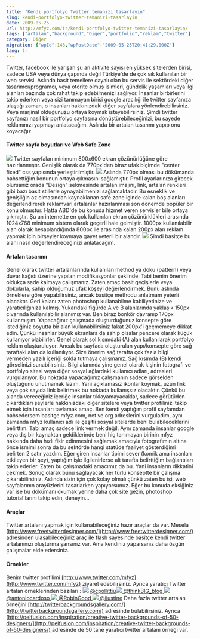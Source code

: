 ```yaml
---
title: "Kendi portfolyo Twitter temanızı tasarlayın"
slug: kendi-portfolyo-twitter-temanizi-tasarlayin
date: 2009-05-25
url: http://mfyz.com/tr/kendi-portfolyo-twitter-temanizi-tasarlayin/
tags: ["artalan","background","Diğer","portfolio","reklam","twitter"]
category: Diğer
migration: {"wpId":143,"wpPostDate":"2009-05-25T20:41:29.000Z"}
lang: tr
---
```


Twitter, facebook ile yarışan şu an aktivite sayısı en yüksek sitelerden birisi, sadece USA veya dünya çapında değil Türkiye'de de çok sık kullanılan bir web servisi. Aslında basit temellere dayalı olan bu servis ile sektördeki diğer tasarımcı/programcı, veya otorite olmuş isimleri, gündelik yaşamları veya ilgi alanları bazında çok rahat takip edebilmenizi sağlıyor. İnsanlar birbirlerini takip ederken veya sizi tanımayan birisi google aracılığı ile twitter sayfanıza ulaştığı zaman, o insanları hakkınızdaki diğer sayfalara yönlendirebilirsiniz. Veya marjinal olduğunuzu ortaya koymak isteyebilirsiniz. Şimdi twitter sayfanızı nasıl bir portfolyo sayfasına dönüştürebileceğinizi, bu sayede reklamınızı yapmayı anlatacağım. Aslında bir artalan tasarımı yapıp onu koyacağız.

#### Twitter sayfa boyutları ve Web Safe Zone

![](/images/archive/tr/2009/05/1.jpg) Twitter sayfaları minimum 800x600 ekran çözünürlüğüne göre hazırlanmıştır. Genişlik olarak da 770px'den biraz ufak biçimde "center fixed" css yapısında yerleştirilmiştir. ![](/images/archive/tr/2009/05/2.jpg) Aslında 770px olması bu dökümanda bahsettiğim konunun ortaya çıkmasını sağlamıştır. Profil ayarlarınıza girecek olursanız orada "Design" sekmesinde artalan imajını, link, artalan renkleri gibi bazı basit stillerle oynayabilmenizi sağlamaktadır. Bu esneklik ve genişliğin az olmasından kaynaklanan safe zone içinde kalan boş alanları değerlendirerek reklamvari artalanlar hazırlanması son dönemde popüler bir konu olmuştur. Hatta ABD'de bu konuda hizmet veren servisler bile ortaya çıkmıştır. Şu an internette en çok kullanılan ekran çözünürklükleri arasında 1024x768 minimum sistem olarak geçerli hale gelmiştir. 1000px kullanılabilir alan olarak hesaplandığında 800px ile arasında kalan 200px alan reklam yapmak için birşeyler koymaya gayet yeterli bir alandır. ![](/images/archive/tr/2009/05/3.jpg) Şimdi basitçe bu alanı nasıl değerlendireceğinizi anlatacağım.

#### Artalan tasarımı

Genel olarak twitter artalanlarında kullanılan method ya doku (pattern) veya duvar kağıdı üzerine yapılan modifikasyonlar şeklinde. Tabi benim önerim oldukça sade kalmaya çalışmanız. Zaten amaç basit geçişlerle veya dokularla, sahip olduğumuz ufak köşeyi değerlendirmek. Bunu aslında örneklere göre yapabilirsiniz, ancak basitçe methodu anlatmam yeterli olacaktır. Geri kalanı zaten photoshop kullanabilme kabiliyetinize ve yaratıcılığınıza kalmış. Yukarıdaki figürde A ve B alanlarında yaklaşık 150px civarında kullanılabilir alanımız var. Ben biraz bonkör davranıp 170px kullanmışım. Yapacağınız çalışmada oluşturduğunuz konsepte göre istediğiniz boyutta bir alan kullanabilirsiniz fakat 200px'i geçmemeye dikkat edin. Çünkü insanlar büyük ekranlara da sahip olsalar pencere olarak küçük kullanıyor olabilirler. Genel olarak sol kısımdaki (A) alan kullanılarak portfolyo reklam oluşturuluyor. Ancak bu sayfada oluşturulan yapı/konsepte göre sağ taraftaki alan da kullanılıyor. Size önerim sağ tarafta çok fazla bilgi vermeden yazılı içeriği solda tutmaya çalışmanız. Sağ kısımda (B) kendi görselinizi sunabilirsiniz. Bilgi alanında yine genel olarak kişinin fotografı ve portfolyo sitesi veya diğer sosyal ağlardaki kullanıcı adları, adresleri vurgulanıyor. Bu noktada yapacağımız çalışmanın sadece görselden oluştuğunu unutmamak lazım. Yani açıklamasız ikonlar koymak, uzun link veya çok sayıda link belirtmek bu noktada kullanışsız olacaktır. Çünkü bu alanda vereceğiniz içeriğe insanlar tıklayamayacaklar, sadece görütüden çıkardıkları şeylerle hakkınızdaki diğer sitelere veya twitter profilinizi takip etmek için insanları tavlamak amaç. Ben kendi yaptığım profil sayfamdan bahsedersem basitçe mfyz.com, net ve org adreslerini vurguladım, aynı zamanda mfyz kullanıcı adı ile çeşitli sosyal sitelerde beni bulabileceklerini belirttim. Tabi amaç sadece link vermek değil. Aynı zamanda insanlar google veya dış bir kaynaktan geldiklerinde beni hiç tanımayan birinin mfyz hakkında daha hızlı fikir edinmesini sağlamak amacıyla fotografımın altına önce ismimi sonra da bu sektörde hangi statüde faaliyet gösterdiğimi belirten 2 satır yazdım. Eğer giren insanlar tipimi sever (komik ama insanları etkileyen bir şey), yaptığım işle ilgilenirlerse alt tarafta belirttiğim bağlantıları takip ederler. Zaten bu çalışmadaki amacımız da bu. Yani insanların dikkatini çekmek. Sonuç olarak bunu sağlayacak her türlü konseptte bir çalışma çıkarabilirsiniz. Aslında sizin için çok kolay olmalı çünkü zaten bu işi, web sayfalarının arayüzlerini tasarlarken yapıyorsunuz. Eğer bu konuda eksiğiniz var ise bu dökümanı okumak yerine daha çok site gezin, photoshop tutorial'larını takip edin, deneyin...

#### Araçlar

Twitter artalanı yapmak için kullanabileceğiniz hazır araçlar da var. Mesela [http://www.freetwitterdesigner.com/](http://www.freetwitterdesigner.com/) adresinden ulaşabileceğiniz araç ile flash sayesinde basitçe kendi twitter artalanınızı oluşturma şansınız var. Ama kendiniz yaparsanız daha özgün çalışmalar elde edersiniz.

#### Örnekler

Benim twitter profilimi [http://www.twitter.com/mfyz](http://www.twitter.com/mfyz) ziyaret edebilirsiniz. Ayrıca yaratıcı Twitter artalan örneklerinden bazıları : [![](/images/archive/tr/2009/05/ornek1.jpg)](http://www.twitter.com/cpollittiu) [@cpollittiu](http://www.twitter.com/cpollittiu)[![](/images/archive/tr/2009/05/ornek2.jpg) @thinkBIG\_blog ](http://www.twitter.com/thinkBIG_blog)[![](/images/archive/tr/2009/05/ornek3.jpg) @antoniocardoso ](http://www.twitter.com/antoniocardoso)[![](/images/archive/tr/2009/05/ornek4.jpg) @RobinGood ](http://www.twitter.com/RobinGood)[![](/images/archive/tr/2009/05/ornek5.jpg) @ijustine](http://www.twitter.com/ijustine) Daha fazla twitter artalan örneğini [http://twitterbackgroundsgallery.com/](http://twitterbackgroundsgallery.com/) adresinde bulabilirsiniz. Ayrıca [http://pelfusion.com/inspiration/creative-twitter-backgrounds-of-50-designers/](http://pelfusion.com/inspiration/creative-twitter-backgrounds-of-50-designers/) adresinde de 50 tane yaratıcı twitter artalanı örneği var.